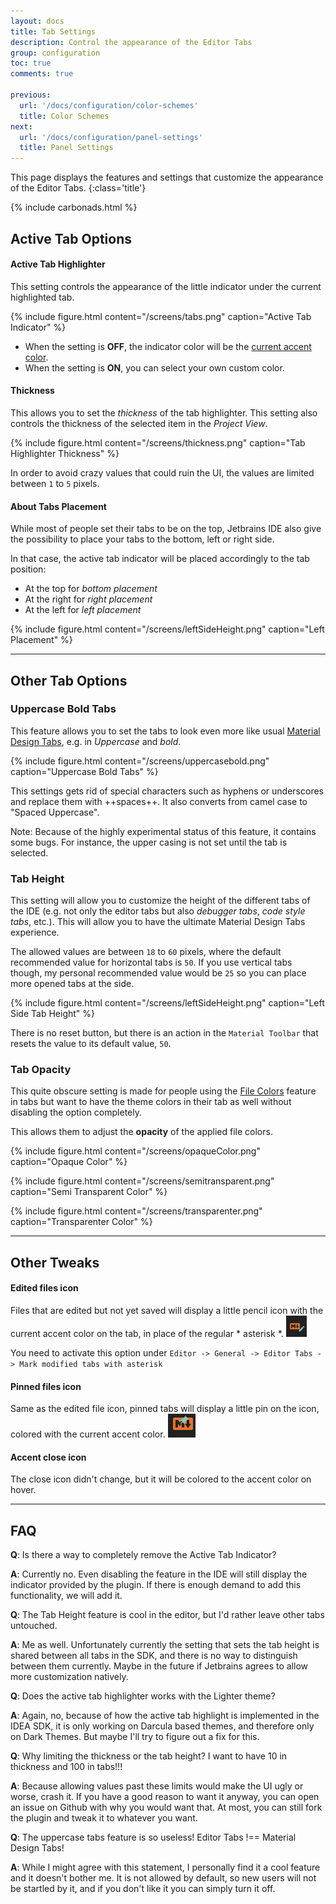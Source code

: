```yaml
---
layout: docs
title: Tab Settings
description: Control the appearance of the Editor Tabs
group: configuration
toc: true
comments: true

previous:
  url: '/docs/configuration/color-schemes'
  title: Color Schemes
next:
  url: '/docs/configuration/panel-settings'
  title: Panel Settings
---
```


This page displays the features and settings that customize the appearance of the Editor Tabs.
{:class='title'}

{% include carbonads.html %}

## Active Tab Options

#### Active Tab Highlighter

This setting controls the appearance of the little indicator under the current highlighted tab.

{% include figure.html content="/screens/tabs.png" caption="Active Tab Indicator" %}

- When the setting is **OFF**, the indicator color will be the [current accent color]({{site.baseurl}}/docs/configuration/accents).
- When the setting is **ON**, you can select your own custom color.


#### Thickness

This allows you to set the _thickness_ of the tab highlighter. This setting also controls the thickness of the selected item in the _Project View_.

{% include figure.html content="/screens/thickness.png" caption="Tab Highlighter Thickness" %}

In order to avoid crazy values that could ruin the UI, the values are limited between `1` to `5` pixels.


#### About Tabs Placement

While most of people set their tabs to be on the top, Jetbrains IDE also give the possibility to place your tabs to the bottom, left or right side.

In that case, the active tab indicator will be placed accordingly to the tab position:
- At the top for _bottom placement_
- At the right for _right placement_
- At the left for _left placement_

{% include figure.html content="/screens/leftSideHeight.png" caption="Left Placement" %}

-----
## Other Tab Options

### Uppercase Bold Tabs

This feature allows you to set the tabs to look even more like usual [Material Design Tabs](https://material.io/guidelines/components/tabs.html#tabs-usage), e.g. in _Uppercase_ and _bold_.

{% include figure.html content="/screens/uppercasebold.png" caption="Uppercase Bold Tabs" %}

This settings gets rid of special characters such as hyphens or underscores and replace them with ++spaces++. It also converts from camel case to "Spaced Uppercase".

Note: Because of the highly experimental status of this feature, it contains some bugs. For instance, the upper casing is not set until the tab is selected.

### Tab Height

This setting will allow you to customize the height of the different tabs of the IDE (e.g. not only the editor tabs but also _debugger tabs_, _code style tabs_, etc.). This will allow you to have the ultimate Material Design Tabs experience.

The allowed values are between `18` to `60` pixels, where the default recommended value for horizontal tabs is `50`. If you use vertical tabs though, my personal recommended value would be `25` so you can place more opened tabs at the side.

{% include figure.html content="/screens/leftSideHeight.png" caption="Left Side Tab Height" %}

There is no reset button, but there is an action in the `Material Toolbar` that resets the value to its default value, `50`.

### Tab Opacity

This quite obscure setting is made for people using the [File Colors](https://www.jetbrains.com/help/idea/file-colors.html) feature in tabs but want to have the theme colors in their tab as well without disabling the option completely.

This allows them to adjust the **opacity** of the applied file colors.

{% include figure.html content="/screens/opaqueColor.png" caption="Opaque Color" %}

{% include figure.html content="/screens/semitransparent.png" caption="Semi Transparent Color" %}

{% include figure.html content="/screens/transparenter.png" caption="Transparenter Color" %}

----
## Other Tweaks

#### Edited files icon

Files that are edited but not yet saved will display a little pencil icon with the current accent color on the tab, in place of the regular * asterisk *.
![editIcon](/img/icons/editIcon.png)

You need to activate this option under `Editor -> General -> Editor Tabs -> Mark modified tabs with asterisk`

#### Pinned files icon

Same as the edited file icon, pinned tabs will display a little pin on the icon, colored with the current accent color.
![pinnedIcon](/img/icons/pin.png)

#### Accent close icon

The close icon didn't change, but it will be colored to the accent color on hover.

-----
## FAQ

**Q**: Is there a way to completely remove the Active Tab Indicator?

**A**: Currently no. Even disabling the feature in the IDE will still display the indicator provided by the plugin. If there is enough demand to add this functionality, we will add it.

**Q**: The Tab Height feature is cool in the editor, but I'd rather leave other tabs untouched.

**A**: Me as well. Unfortunately currently the setting that sets the tab height is shared between all tabs in the SDK, and there is no way to distinguish between them currently. Maybe in the future if Jetbrains agrees to allow more customization natively.

**Q**: Does the active tab highlighter works with the Lighter theme?

**A**: Again, no, because of how the active tab highlight is implemented in the IDEA SDK, it is only working on Darcula based themes, and therefore only on Dark Themes. But maybe I'll try to figure out a fix for this.

**Q**: Why limiting the thickness or the tab height? I want to have 10 in thickness and 100 in tabs!!!

**A**: Because allowing values past these limits would make the UI ugly or worse, crash it. If you have a good reason to want it anyway, you can open an issue on Github with why you would want that. At most, you can still fork the plugin and tweak it to whatever you want.

**Q**: The uppercase tabs feature is so useless! Editor Tabs !== Material Design Tabs!

**A**: While I might agree with this statement, I personally find it a cool feature and it doesn't bother me. It is not allowed by default, so new users will not be startled by it, and if you don't like it you can simply turn it off.

